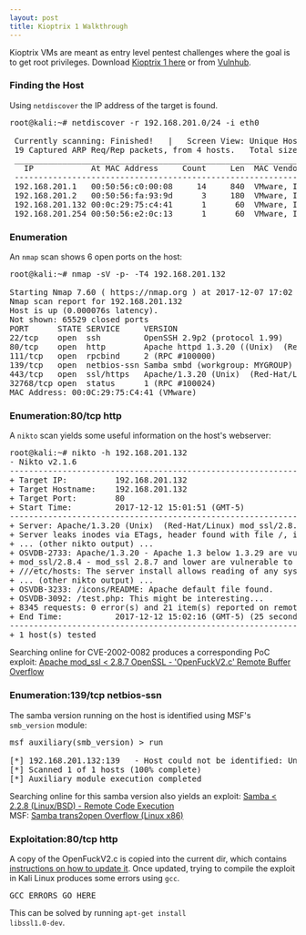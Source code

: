 ```yaml
---
layout: post
title: Kioptrix 1 Walkthrough
---
```


Kioptrix VMs are meant as entry level pentest challenges where the goal is to get root privileges.
Download [Kioptrix 1 here](http://www.kioptrix.com/blog/test-page/) or from [Vulnhub](https://www.vulnhub.com/entry/kioptrix-level-1-1,22/#download).

<h3>Finding the Host</h3>

Using <code>netdiscover</code> the IP address of the target is found.

<pre class="console-output">
<span class="prompt">root@kali</span>:<span class="dir">~</span># netdiscover -r 192.168.201.0/24 -i eth0

 Currently scanning: Finished!   |   Screen View: Unique Hosts        
 19 Captured ARP Req/Rep packets, from 4 hosts.   Total size: 1140
 _________________________________________________________________________
   IP            At MAC Address     Count     Len  MAC Vendor / Hostname  
 -------------------------------------------------------------------------
 192.168.201.1   00:50:56:c0:00:08     14     840  VMware, Inc.
 192.168.201.2   00:50:56:fa:93:9d      3     180  VMware, Inc.
 <span class="out-line">192.168.201.132 00:0c:29:75:c4:41      1      60  VMware, Inc.</span>
 192.168.201.254 00:50:56:e2:0c:13      1      60  VMware, Inc.
</pre>

<h3>Enumeration</h3>

An <code>nmap</code> scan shows 6 open ports on the host:

<pre class="console-output">
<span class="prompt">root@kali</span>:<span class="dir">~</span># nmap -sV -p- -T4 192.168.201.132

Starting Nmap 7.60 ( https://nmap.org ) at 2017-12-07 17:02 EST
Nmap scan report for 192.168.201.132
Host is up (0.000076s latency).
Not shown: 65529 closed ports
PORT      STATE SERVICE     VERSION
22/tcp    open  ssh         OpenSSH 2.9p2 (protocol 1.99)
80/tcp    open  http        Apache httpd 1.3.20 ((Unix)  (Red-Hat/Linux) mod_ssl/2.8.4 OpenSSL/0.9.6b)
111/tcp   open  rpcbind     2 (RPC #100000)
139/tcp   open  netbios-ssn Samba smbd (workgroup: MYGROUP)
443/tcp   open  ssl/https   Apache/1.3.20 (Unix)  (Red-Hat/Linux) mod_ssl/2.8.4 OpenSSL/0.9.6b
32768/tcp open  status      1 (RPC #100024)
MAC Address: 00:0C:29:75:C4:41 (VMware)
</pre>

<h3>Enumeration:80/tcp http</h3>

A <code>nikto</code> scan yields some useful information on the host's webserver:

<pre class="console-output">
<span class="prompt">root@kali</span>:<span class="dir">~</span># nikto -h 192.168.201.132
- Nikto v2.1.6
---------------------------------------------------------------------------
+ Target IP:          192.168.201.132
+ Target Hostname:    192.168.201.132
+ Target Port:        80
+ Start Time:         2017-12-12 15:01:51 (GMT-5)
---------------------------------------------------------------------------
+ Server: Apache/1.3.20 (Unix)  (Red-Hat/Linux) mod_ssl/2.8.4 OpenSSL/0.9.6b
+ Server leaks inodes via ETags, header found with file /, inode: 34821, size: 2890, mtime: Wed Sep  5 23:12:46 2001
+ ... (other nikto output) ...
+ OSVDB-2733: Apache/1.3.20 - Apache 1.3 below 1.3.29 are vulnerable to overflows in mod_rewrite and mod_cgi. CAN-2003-0542.
<span class="out-highlight">+ mod_ssl/2.8.4 - mod_ssl 2.8.7 and lower are vulnerable to a remote buffer overflow which may allow a remote shell. http://cve.mitre.org/cgi-bin/cvename.cgi?name=CVE-2002-0082, OSVDB-756.</span>
+ ///etc/hosts: The server install allows reading of any system file by adding an extra '/' to the URL.
+ ... (other nikto output) ...
+ OSVDB-3233: /icons/README: Apache default file found.
+ OSVDB-3092: /test.php: This might be interesting...
+ 8345 requests: 0 error(s) and 21 item(s) reported on remote host
+ End Time:           2017-12-12 15:02:16 (GMT-5) (25 seconds)
---------------------------------------------------------------------------
+ 1 host(s) tested
</pre>

Searching online for CVE-2002-0082 produces a corresponding PoC exploit: [Apache mod_ssl < 2.8.7 OpenSSL - 'OpenFuckV2.c' Remote Buffer Overflow](https://www.exploit-db.com/exploits/764/)

<h3>Enumeration:139/tcp netbios-ssn</h3>

The samba version running on the host is identified using MSF's <code>smb_version</code> module:

<pre class="console-output">
msf auxiliary(<span class="prompt">smb_version</span>) > run

[<span class="dir">*</span>] 192.168.201.132:139   - Host could not be identified: Unix (<span class="out-highlight">Samba 2.2.1a</span>)
[<span class="dir">*</span>] Scanned 1 of 1 hosts (100% complete)
[<span class="dir">*</span>] Auxiliary module execution completed
</pre>

Searching online for this samba version also yields an exploit: [Samba < 2.2.8 (Linux/BSD) - Remote Code Execution](https://www.exploit-db.com/exploits/10/)<br>
MSF: [Samba trans2open Overflow (Linux x86)](https://www.rapid7.com/db/modules/exploit/linux/samba/trans2open)

<h3>Exploitation:80/tcp http</h3>

A copy of the OpenFuckV2.c is copied into the current dir, which contains [instructions on how to update it](http://paulsec.github.io/blog/2014/04/14/updating-openfuck-exploit/). Once updated, trying to compile the exploit in Kali Linux produces some errors using <code>gcc</code>.

<pre class="console-output">
GCC ERRORS GO HERE
</pre>

This can be solved by running <code>apt-get install libssl1.0-dev</code>.
